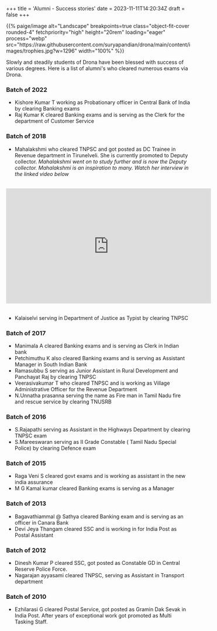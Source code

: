+++
title = 'Alumni - Success stories'
date = 2023-11-11T14:20:34Z
draft = false
+++

<p>{{% paige/image alt="Landscape" breakpoints=true class="object-fit-cover rounded-4" fetchpriority="high" height="20rem" loading="eager" process="webp" src="https://raw.githubusercontent.com/suryapandian/drona/main/content/images/trophies.jpg?w=1296" width="100%" %}}</p>


Slowly and steadily students of Drona have been blessed with success of various degrees. Here is a list of alumni's who cleared numerous exams via Drona.

### Batch of 2022
- Kishore Kumar T working as Probationary officer in Central Bank of India  by clearing Banking exams
- Raj Kumar K cleared Banking exams and is serving as the Clerk for the department of Customer Service

### Batch of 2018

- Mahalakshmi who cleared TNPSC and got posted as DC Trainee in Revenue department in Tirunelveli. She is currently promoted to Deputy collector.
<i> Mahalakshmi went on to study further and is now the Deputy collector. Mahalakshmi is an inspiration to many. Watch her interview in the linked video below </i>
</br></br>
<center>
<iframe width="560" height="315" src="https://www.youtube.com/embed/H5k_MDXKRLU?si=me77ufeuXXBbgi0u" title="YouTube video player" frameborder="0" allow="accelerometer; autoplay; clipboard-write; encrypted-media; gyroscope; picture-in-picture; web-share" allowfullscreen></iframe>
</center>
</br>

- Kalaiselvi serving in Department of Justice as Typist by clearing TNPSC

### Batch of 2017
- Manimala A cleared Banking exams and is serving as Clerk in Indian bank
- Petchimuthu K also cleared Banking exams and is serving as Assistant Manager in South Indian Bank 
- Ramasubbu S serving as Junior Assistant in Rural Development and Panchayat Raj by clearing TNPSC
- Veerasivakumar T who cleared TNPSC and is working as Village Administrative Officer for the Revenue Department
- N.Unnatha prasanna serving the name as Fire man in Tamil Nadu fire and rescue service by clearing TNUSRB

### Batch of 2016
- S.Rajapathi serving as Assistant in the Highways Department by clearing TNPSC exam
- S.Mareeswaran serving as II Grade Constable ( Tamil Nadu Special Police) by clearing Defence exam

### Batch of 2015
- Raga Veni S cleared govt exams and is working as assistant in the new india assurance
- M G Kamal kumar cleared Banking exams is serving as a Manager


### Batch of 2013
- Bagavathiammal @ Sathya cleared Banking exam and is serving as an officer in Canara Bank
- Devi Jeya Thangam cleared SSC and is working in for India Post as Postal Assistant 


### Batch of 2012
- Dinesh Kumar P cleared SSC, got posted as Constable GD in Central Reserve Police Force.
- Nagarajan ayyasami cleared TNPSC, serving as Assistant in Transport department 


### Batch of 2010
- Ezhilarasi G cleared Postal Service, got posted as Gramin Dak Sevak in India Post. After years of exceptional work got promoted as Multi Tasking Staff.
